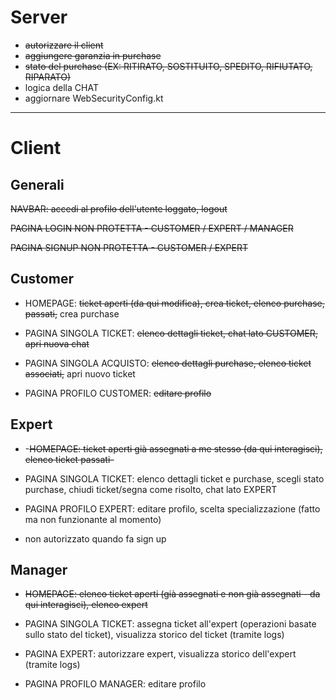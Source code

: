 # Server

- ~~autorizzare il client~~
- ~~aggiungere garanzia in purchase~~
- ~~stato del purchase (EX: RITIRATO, SOSTITUITO, SPEDITO, RIFIUTATO, RIPARATO)~~
- logica della CHAT
- aggiornare WebSecurityConfig.kt

-------------------------------------------------------------------------------

# Client

## Generali

~~NAVBAR: accedi al profilo dell'utente loggato, logout~~

~~PAGINA LOGIN NON PROTETTA - CUSTOMER / EXPERT / MANAGER~~

~~PAGINA SIGNUP NON PROTETTA - CUSTOMER / EXPERT~~

## Customer

- HOMEPAGE: ~~ticket aperti (da qui modifica), crea ticket, elenco purchase, passati,~~ crea purchase
- PAGINA SINGOLA TICKET: ~~elenco dettagli ticket, chat lato CUSTOMER, apri nuova chat~~
- PAGINA SINGOLA ACQUISTO: ~~elenco dettagli purchase, elenco ticket associati,~~ apri nuovo ticket

- PAGINA PROFILO CUSTOMER: ~~editare profilo~~

## Expert

- -~~HOMEPAGE: ticket aperti già assegnati a me stesso (da qui interagisci), elenco ticket passati-~~
- PAGINA SINGOLA TICKET: elenco dettagli ticket e purchase, scegli stato purchase, chiudi ticket/segna come risolto, chat lato EXPERT

- PAGINA PROFILO EXPERT: editare profilo, scelta specializzazione (fatto ma non funzionante al momento)

- non autorizzato quando fa sign up

## Manager

- ~~HOMEPAGE: elenco ticket aperti (già assegnati e non già assegnati - da qui interagisci), elenco expert~~
- PAGINA SINGOLA TICKET: assegna ticket all'expert (operazioni basate sullo stato del ticket), visualizza storico del ticket (tramite logs)
- PAGINA EXPERT: autorizzare expert, visualizza storico dell'expert (tramite logs)

- PAGINA PROFILO MANAGER: editare profilo